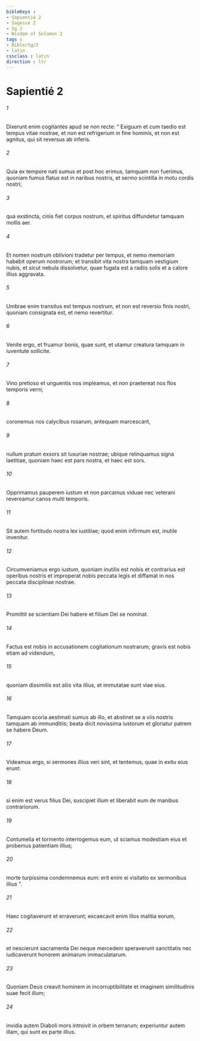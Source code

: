 ```yaml
---
bibleKeys : 
- Sapientié 2
- Sagesse 2
- Sg 2
- Wisdom of Solomon 2
tags : 
- Bible/Sg/2
- latin
cssclass : latin
direction : ltr
---
```


# Sapientié 2

###### 1
Dixerunt enim cogitantes apud se non recte: “ Exiguum et cum taedio est tempus vitae nostrae, et non est refrigerium in fine hominis, et non est agnitus, qui sit reversus ab inferis.
###### 2
Quia ex tempore nati sumus et post hoc erimus, tamquam non fuerimus, quoniam fumus flatus est in naribus nostris, et sermo scintilla in motu cordis nostri;
###### 3
qua exstincta, cinis fiet corpus nostrum, et spiritus diffundetur tamquam mollis aer.
###### 4
Et nomen nostrum oblivioni tradetur per tempus, et nemo memoriam habebit operum nostrorum; et transibit vita nostra tamquam vestigium nubis, et sicut nebula dissolvetur, quae fugata est a radiis solis et a calore illius aggravata.
###### 5
Umbrae enim transitus est tempus nostrum, et non est reversio finis nostri, quoniam consignata est, et nemo revertitur.
###### 6
Venite ergo, et fruamur bonis, quae sunt, et utamur creatura tamquam in iuventute sollicite.
###### 7
Vino pretioso et unguentis nos impleamus, et non praetereat nos flos temporis verni;
###### 8
coronemus nos calycibus rosarum, antequam marcescant,
###### 9
nullum pratum exsors sit luxuriae nostrae; ubique relinquamus signa laetitiae, quoniam haec est pars nostra, et haec est sors.
###### 10
Opprimamus pauperem iustum et non parcamus viduae nec veterani revereamur canos multi temporis.
###### 11
Sit autem fortitudo nostra lex iustitiae; quod enim infirmum est, inutile invenitur.
###### 12
Circumveniamus ergo iustum, quoniam inutilis est nobis et contrarius est operibus nostris et improperat nobis peccata legis et diffamat in nos peccata disciplinae nostrae.
###### 13
Promittit se scientiam Dei habere et filium Dei se nominat.
###### 14
Factus est nobis in accusationem cogitationum nostrarum; gravis est nobis etiam ad videndum,
###### 15
quoniam dissimilis est aliis vita illius, et immutatae sunt viae eius.
###### 16
Tamquam scoria aestimati sumus ab illo, et abstinet se a viis nostris tamquam ab immunditiis; beata dicit novissima iustorum et gloriatur patrem se habere Deum.
###### 17
Videamus ergo, si sermones illius veri sint, et tentemus, quae in exitu eius erunt:
###### 18
si enim est verus filius Dei, suscipiet illum et liberabit eum de manibus contrariorum.
###### 19
Contumelia et tormento interrogemus eum, ut sciamus modestiam eius et probemus patientiam illius;
###### 20
morte turpissima condemnemus eum: erit enim ei visitatio ex sermonibus illius ”.
###### 21
Haec cogitaverunt et erraverunt; excaecavit enim illos malitia eorum,
###### 22
et nescierunt sacramenta Dei neque mercedem speraverunt sanctitatis nec iudicaverunt honorem animarum immaculatarum.
###### 23
Quoniam Deus creavit hominem in incorruptibilitate et imaginem similitudinis suae fecit illum;
###### 24
invidia autem Diaboli mors introivit in orbem terrarum; experiuntur autem illam, qui sunt ex parte illius.
